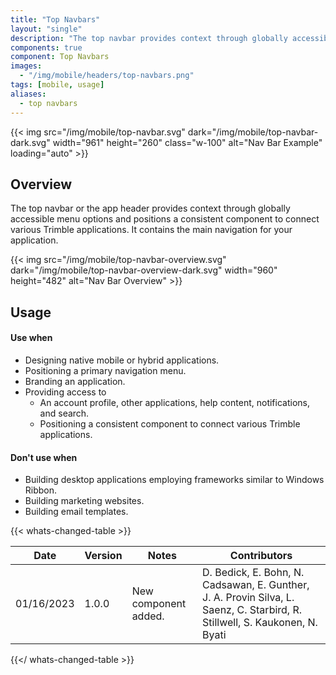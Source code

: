 ```yaml
---
title: "Top Navbars"
layout: "single"
description: "The top navbar provides context through globally accessible menu options."
components: true
component: Top Navbars
images:
  - "/img/mobile/headers/top-navbars.png"
tags: [mobile, usage]
aliases:
  - top navbars
---
```


{{< img src="/img/mobile/top-navbar.svg" dark="/img/mobile/top-navbar-dark.svg" width="961" height="260" class="w-100" alt="Nav Bar Example" loading="auto" >}}

## Overview

The top navbar or the app header provides context through globally accessible menu options and positions a consistent component to connect various Trimble applications. It contains the main navigation for your application.

{{< img src="/img/mobile/top-navbar-overview.svg" dark="/img/mobile/top-navbar-overview-dark.svg" width="960" height="482" alt="Nav Bar Overview" >}}

## Usage

#### Use when

- Designing native mobile or hybrid applications.
- Positioning a primary navigation menu.
- Branding an application.
- Providing access to
  - An account profile, other applications, help content, notifications, and search.
  - Positioning a consistent component to connect various Trimble applications.

#### Don't use when

- Building desktop applications employing frameworks similar to Windows Ribbon.
- Building marketing websites.
- Building email templates.

{{< whats-changed-table >}}

| Date       | Version | Notes                | Contributors                                                                                                                |
| ---------- | ------- | -------------------- | --------------------------------------------------------------------------------------------------------------------------- |
| 01/16/2023 | 1.0.0   | New component added. | D. Bedick, E. Bohn, N. Cadsawan, E. Gunther, J. A. Provin Silva, L. Saenz, C. Starbird, R. Stillwell, S. Kaukonen, N. Byati |

{{</ whats-changed-table >}}
